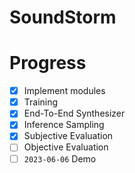 # SoundStorm

# Progress
- [x] Implement modules
- [x] Training
- [x] End-To-End Synthesizer
- [x] Inference Sampling
- [x] Subjective Evaluation
- [ ] Objective Evaluation
- [ ] `2023-06-06` Demo
